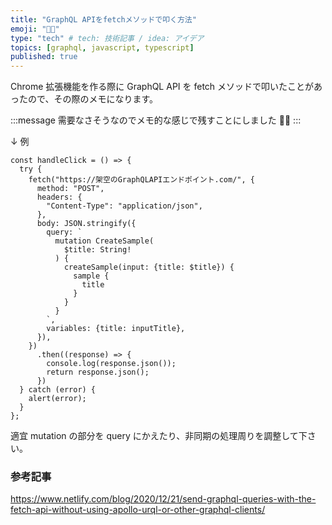 ```yaml
---
title: "GraphQL APIをfetchメソッドで叩く方法"
emoji: "🧑‍🚀"
type: "tech" # tech: 技術記事 / idea: アイデア
topics: [graphql, javascript, typescript]
published: true
---
```


Chrome 拡張機能を作る際に GraphQL API を fetch メソッドで叩いたことがあったので、その際のメモになります。

:::message
需要なさそうなのでメモ的な感じで残すことにしました 🙇‍♂️
:::

↓ 例

```tsx:sample.tsx
const handleClick = () => {
  try {
    fetch("https://架空のGraphQLAPIエンドポイント.com/", {
      method: "POST",
      headers: {
        "Content-Type": "application/json",
      },
      body: JSON.stringify({
        query: `
          mutation CreateSample(
            $title: String!
          ) {
            createSample(input: {title: $title}) {
              sample {
                title
              }
            }
          }
        `,
        variables: {title: inputTitle},
      }),
    })
      .then((response) => {
        console.log(response.json());
        return response.json();
      })
  } catch (error) {
    alert(error);
  }
};
```

適宜 mutation の部分を query にかえたり、非同期の処理周りを調整して下さい。

### 参考記事

https://www.netlify.com/blog/2020/12/21/send-graphql-queries-with-the-fetch-api-without-using-apollo-urql-or-other-graphql-clients/
